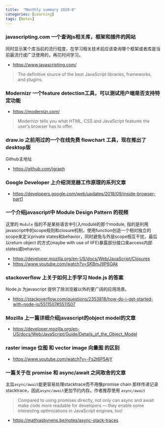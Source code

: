 ```yaml
---
title:  "Monthly summary 2020-8"
categories: [Learning]
tags: [Notes]
---
```


### javascripting.com 一个查询js相关库，框架和插件的网站

同时显示某个库当前的流行程度，在学习相关技术前应该查询哪个框架或者库是当前最流行或广泛使用的，再花时间学习。

- https://www.javascripting.com/

> The definitive source of the best
JavaScript libraries, frameworks, and plugins.


### Modernizr 一个feature detection工具，可以测试用户端是否支持特定功能

- https://modernizr.com/

> Modernizr tells you what HTML, CSS and JavaScript features the user’s browser has to offer.

### draw.io 之前用过的一个在线免费 flowchart 工具，现在推出了desktop版

Github主地址

- https://github.com/jgraph


### Google Developer 上介绍浏览器工作原理的系列文章

- https://developers.google.com/web/updates/2018/09/inside-browser-part1


### 一个介绍javascript中 Module Design Pattern 的视频

这里的 `Module` 指的不是某些语言中引入module的那个module, 指的是利用javascript中的scope规则和closure机制，使用function创造一个相对独立的scope来定义private states和behavior，同时避免与外层scope相互干扰，最后以return object 的方式(maybe with use of IIFE)暴露部分接口来access内部states或behavior.

- https://developer.mozilla.org/en-US/docs/Web/JavaScript/Closures
- https://www.youtube.com/watch?v=SKBmJ9P6OAk

### stackoverflow 上关于如何上手学习 Node.js 的答案

Node.js 为javascript 提供了除浏览器以外的更广阔的应用场景。

- https://stackoverflow.com/questions/2353818/how-do-i-get-started-with-node-js/5511507#5511507

### Mozilla 上一篇详细介绍javascript的object model的文章

- https://developer.mozilla.org/en-US/docs/Web/JavaScript/Guide/Details_of_the_Object_Model

### raster image 位图 和 vector image 向量图 的区别

- https://www.youtube.com/watch?v=-Fs2t6P5AjY

### 一篇关于在 promise 和 async/await 之间取舍的文章

主旨`async/await`能更容易处理stacktrace而不用像promise chain 那样传递记录stacktrace，因此`async/await`更加节约内存。作者推荐使用 `async/await`

> Compared to using promises directly, not only can async and await make code more readable for developers — they enable some interesting optimizations in JavaScript engines, too! 

- https://mathiasbynens.be/notes/async-stack-traces
